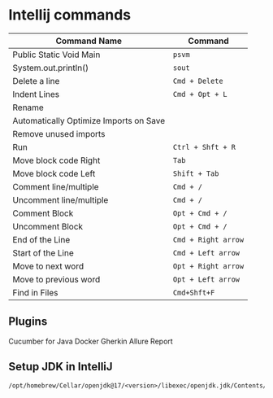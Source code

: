 # Intellij commands
| Command Name                           | Command             |
|----------------------------------------|---------------------|
| Public Static Void Main                | `psvm`              |
| System.out.println()                   | `sout`              |
| Delete a line                          | `Cmd + Delete`      |
| Indent Lines                           | `Cmd + Opt + L`     |
| Rename                                 |                     |
| Automatically Optimize Imports on Save |                     |
| Remove unused imports                  |                     |
| Run                                    | `Ctrl + Shft + R`   |
| Move block code Right                  | `Tab`               |
| Move block code Left                   | `Shift + Tab`       |
| Comment line/multiple                  | `Cmd + /`           |
| Uncomment line/multiple                | `Cmd + /`           |
| Comment Block                          | `Opt + Cmd + /`     |
| Uncomment Block                        | `Opt + Cmd + /`     |
| End of the Line                        | `Cmd + Right arrow` |
| Start of the Line                      | `Cmd + Left arrow`  |
| Move to next word                      | `Opt + Right arrow` |
| Move to previous word                  | `Opt + Left arrow`  |
| Find in Files                          | `Cmd+Shft+F`        |
## Plugins
Cucumber for Java
Docker
Gherkin
Allure Report

## Setup JDK in IntelliJ
    /opt/homebrew/Cellar/openjdk@17/<version>/libexec/openjdk.jdk/Contents/Home
